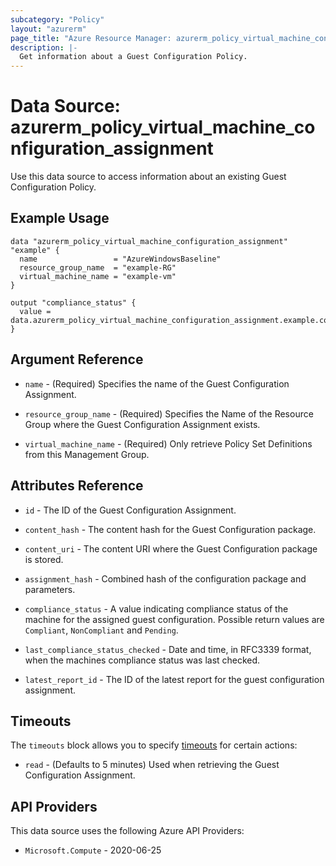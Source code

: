 ```yaml
---
subcategory: "Policy"
layout: "azurerm"
page_title: "Azure Resource Manager: azurerm_policy_virtual_machine_configuration_assignment"
description: |-
  Get information about a Guest Configuration Policy.
---
```


# Data Source: azurerm_policy_virtual_machine_configuration_assignment

Use this data source to access information about an existing Guest Configuration Policy.

## Example Usage

```hcl
data "azurerm_policy_virtual_machine_configuration_assignment" "example" {
  name                 = "AzureWindowsBaseline"
  resource_group_name  = "example-RG"
  virtual_machine_name = "example-vm"
}

output "compliance_status" {
  value = data.azurerm_policy_virtual_machine_configuration_assignment.example.compliance_status
}
```

## Argument Reference

* `name` - (Required) Specifies the name of the Guest Configuration Assignment.

* `resource_group_name` - (Required) Specifies the Name of the Resource Group where the Guest Configuration Assignment exists.

* `virtual_machine_name` - (Required) Only retrieve Policy Set Definitions from this Management Group.

## Attributes Reference

* `id` - The ID of the Guest Configuration Assignment.

* `content_hash` - The content hash for the Guest Configuration package.

* `content_uri` - The content URI where the Guest Configuration package is stored.

* `assignment_hash` - Combined hash of the configuration package and parameters.

* `compliance_status` - A value indicating compliance status of the machine for the assigned guest configuration. Possible return values are `Compliant`, `NonCompliant` and `Pending`.

* `last_compliance_status_checked` - Date and time, in RFC3339 format, when the machines compliance status was last checked.

* `latest_report_id` - The ID of the latest report for the guest configuration assignment.

## Timeouts

The `timeouts` block allows you to specify [timeouts](https://developer.hashicorp.com/terraform/language/resources/configure#define-operation-timeouts) for certain actions:

* `read` - (Defaults to 5 minutes) Used when retrieving the Guest Configuration Assignment.

## API Providers
<!-- This section is generated, changes will be overwritten -->
This data source uses the following Azure API Providers:

* `Microsoft.Compute` - 2020-06-25
